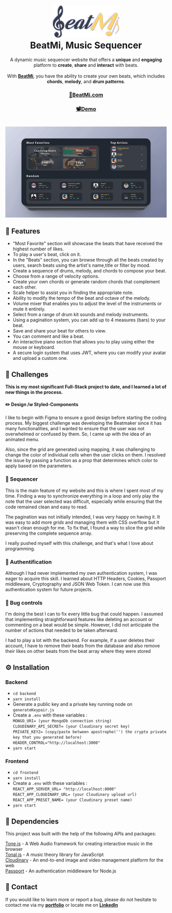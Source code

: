 <h1 align="center">
<a href="http://beatmi.com">
<img height="100" src="https://github.com/FabienD0/FinalProject-BeatMi/blob/main/beatMiLogo.png"><br/>
</a>
BeatMi, Music Sequencer 
</h1>

<p align="center">A dynamic music sequencer website that offers a <b>unique</b> and <b>engaging</b> platform to <b>create</b>, <b>share</b> and <b>interact</b> with beats.<br/><br/>With <b><a href="http://beatmi.com">BeatMi</a></b>, you have the ability to create your own beats, which includes <b>chords</b>, <b>melody</b>, and <b>drum patterns</b>.</p>



### <b><a href="http://beatmi.com"><p align="center">🔗BeatMi.com</p></a></b>
### <b><a href="https://vimeo.com/manage/videos/822198682"><p align="center">📽️Demo</p></a></b>

#

<p align="center">
<a href="http://BeatMi.com">
<img align="center" src="https://github.com/FabienD0/FinalProject-BeatMi/blob/main/beatMiGif.gif">
</a>
</p>

## 📝 Features
- "Most Favorite" section will showcase the beats that have received the highest number of likes.
- To play a user's beat, click on it.
- In the "Beats" section, you can browse through all the beats created by users, search beats using the artist's name,title or filter by mood.
- Create a sequence of drums, melody, and chords to compose your beat.
- Choose from a range of velocity options.
- Create your own chords or generate random chords that complement each other.
- Scale helper to assist you in finding the appropriate note.
- Ability to modify the tempo of the beat and octave of the melody.
- Volume mixer that enables you to adjust the level of the instruments or mute it entirely.
- Select from a range of drum kit sounds and melody instruments.
- Using a pagination system, you can add up to 4 measures (bars) to your beat.
- Save and share your beat for others to view.
- You can comment and like a beat.
- An interactive piano section that allows you to play using either the mouse or keyboard.
- A secure login system that uses JWT, where you can modify your avatar and upload a custom one.

## 🔨 Challenges

<b>This is my most significant Full-Stack project to date, and I learned a lot of new things in the process.</b>

#### ✏️ Design /w Styled-Components
I like to begin with Figma to ensure a good design before starting the coding process. My biggest challenge was developing the Beatmaker since it has many functionalities, and I wanted to ensure that the user was not overwhelmed or confused by them. So, I came up with the idea of an animated menu. 

Also, since the grid are generated using mapping, it was challenging to change the color of individual cells when the user clicks on them. I resolved the issue by passing a function as a prop that determines which color to apply based on the parameters.

### 🎹 Sequencer
This is the main feature of my website and this is where I spent most of my time. Finding a way to synchronize everything in a loop and only play the note that the user selected was difficult, especially while ensuring that the code remained clean and easy to read. 

The pagination was not initially intended, I was very happy on having it. It was easy to add more <i>grids</i> and managing them with CSS overflow but it wasn't clean enough for me. To fix that, I found a way to slice the grid while preserving the complete sequence array.

I really pushed myself with this challenge, and that's what I love about programming.

### 🔑 Authentification

Although I had never implemented my own authentication system, I was eager to acquire this skill. I learned about HTTP Headers, Cookies, Passport middleware, Cryptography and JSON Web Token. I can now use this authentication system for future projects.

### 🐛 Bug controls
I'm doing the best I can to fix every little bug that could happen. I assumed that implementing straightforward features like deleting an account or commenting on a beat would be simple. However, I did not anticipate the number of actions that needed to be taken afterward. 

I had to play a lot with the backend. For example, if a user deletes their account, I have to remove their beats from the database and also remove their likes on other beats from the beat array where they were stored

## ⚙️ Installation

### Backend
- ``cd backend``
- ``yarn install``
- Generate a public key and a private key running node on ``generateKeypair.js``
- Create a `.env` with these variables :<br/>
``MONGO_URI= (your MongoDb connection string)``<br/>
``CLOUDINARY_API_SECRET= (your Cloudinary secret key)``<br/>
``PRIVATE_KEY2= (copy/paste between apostrophe('') the crypto private key that you generated before) ``<br/>
``HEADER_CONTROL="http://localhost:3000"``
- ``yarn start``

### Frontend
- ``cd frontend``
- ``yarn install``
- Create a `.env` with these variables :<br/>
``REACT_APP_SERVER_URL= "http://localhost:8000"``<br/>
``REACT_APP_CLOUDINARY_URL= (your Cloudinary upload url)``<br/>
``REACT_APP_PRESET_NAME= (your Cloudinary preset name)``<br/>
- ``yarn start``
## 📖 Dependencies

This project was built with the help of the following APIs and packages:

<a href="https://tonejs.github.io/">Tone.js</a> - A Web Audio framework for creating interactive music in the browser<br/>
<a href="https://github.com/tonaljs/tonal">Tonal.js</a> - A music theory library for JavaScript<br/>
<a href="https://cloudinary.com/">Cloudinary</a> - An end-to-end image and video management platform for the web<br/>
<a href="http://www.passportjs.org/">Passport</a> - An authentication middleware for Node.js<br/>

## 📧 Contact

If you would like to learn more or report a bug, please do not hesitate to contact me via my <b><a href="http://www.FabienD.ca">portfolio</a></b> or locate me on <b><a href="https://www.linkedin.com/in/fabien-developer/">LinkedIn</a></b>
